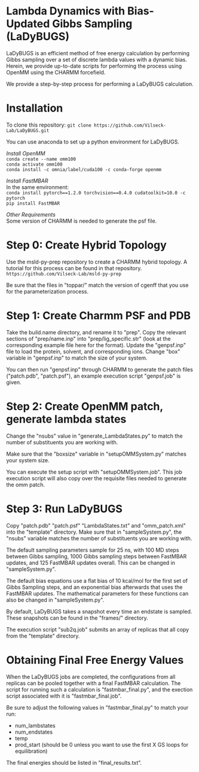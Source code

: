 # Lambda Dynamics with Bias-Updated Gibbs Sampling (LaDyBUGS)
LaDyBUGS is an efficient method of free energy calculation by performing Gibbs sampling over a set of discrete lambda values with a dynamic bias. Herein, we provide up-to-date scripts for performing the process using OpenMM using the CHARMM forcefield.

We provide a step-by-step process for performing a LaDyBUGS calculation. 

# Installation
To clone this repository:
`git clone https://github.com/Vilseck-Lab/LaDyBUGS.git`

You can use anaconda to set up a python environment for LaDyBUGS.

*Install OpenMM* <br>
`conda create --name omm100` <br>
`conda activate omm100`<br>
`conda install -c omnia/label/cuda100 -c conda-forge openmm` <br>

*Install FastMBAR* <br>
In the same environment: <br>
`conda install pytorch==1.2.0 torchvision==0.4.0 cudatoolkit=10.0 -c pytorch` <br>
`pip install FastMBAR`<br>

*Other Requirements* <br>
Some version of CHARMM is needed to generate the psf file. 

# Step 0: Create Hybrid Topology
Use the msld-py-prep repository to create a CHARMM hybrid topology. A tutorial for this process can be found in that repository. <br>
`https://github.com/Vilseck-Lab/msld-py-prep`

Be sure that the files in "toppar/" match the version of cgenff that you use for the parameterization process.

# Step 1: Create Charmm PSF and PDB
Take the build.name directory, and rename it to "prep".
Copy the relevant sections of "prep/name.inp" into "prep/lig_specific.str" (look at the corresponding example file here for the format).
Update the "genpsf.inp" file to load the protein, solvent, and corresponding ions.
Change "box" variable in "genpsf.inp" to match the size of your system.

You can then run "genpsf.inp" through CHARMM to generate the patch files ("patch.pdb", "patch.psf"), an example execution script "genpsf.job" is given.

# Step 2: Create OpenMM patch, generate lambda states
Change the "nsubs" value in "generate_LambdaStates.py" to match the number of substituents you are working with.

Make sure that the "boxsize" variable in "setupOMMSystem.py" matches your system size.

You can execute the setup script with "setupOMMSystem.job". This job execution script will also copy over the requisite files needed to generate the omm patch.

# Step 3: Run LaDyBUGS
Copy "patch.pdb" "patch.psf" "LambdaStates.txt" and "omm_patch.xml" into the "template" directory.
Make sure that in "sampleSystem.py", the "nsubs" variable matches the number of substituents you are working with.

The default sampling parameters sample for 25 ns, with 100 MD steps between Gibbs sampling, 1000 Gibbs sampling steps between FastMBAR updates, and 125 FastMBAR updates overall. This can be changed in "sampleSystem.py".

The default bias equations use a flat bias of 10 kcal/mol for the first set of Gibbs Sampling steps, and an exponential bias afterwards that uses the FastMBAR updates. The mathematical parameters for these functions can also be changed in "sampleSystem.py".

By default, LaDyBUGS takes a snapshot every time an endstate is sampled. These snapshots can be found in the "frames/" directory.

The execution script "sub2q.job" submits an array of replicas that all copy from the "template" directory. 

# Obtaining Final Free Energy Values
When the LaDyBUGS jobs are completed, the configurations from all replicas can be pooled together with a final FastMBAR calculation. The script for running such a calculation is "fastmbar_final.py", and the exection script associated with it is "fastmbar_final.job".

Be sure to adjust the following values in "fastmbar_final.py" to match your run:
- num_lambstates 
- num_endstates 
- temp
- prod_start (should be 0 unless you want to use the first X GS loops for equilibration)

The final energies should be listed in "final_results.txt".
